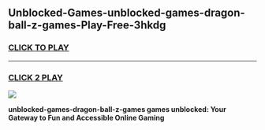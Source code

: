 
## Unblocked-Games-unblocked-games-dragon-ball-z-games-Play-Free-3hkdg
<h3>
<a href="https://premium76.site?title=unblocked-games-dragon-ball-z-games&ref=18A">CLICK TO PLAY</a></h3>
<hr>

<h3>
<a href="https://premium76.site?title=unblocked-games-dragon-ball-z-games&ref=18A">CLICK 2 PLAY</a>
  
</h3>

<a href="https://premium76.site?title=unblocked-games-dragon-ball-z-games&ref=18A"><img src="https://clearcache.store/games.png"></a>


**unblocked-games-dragon-ball-z-games games unblocked: Your Gateway to Fun and Accessible Online Gaming**
